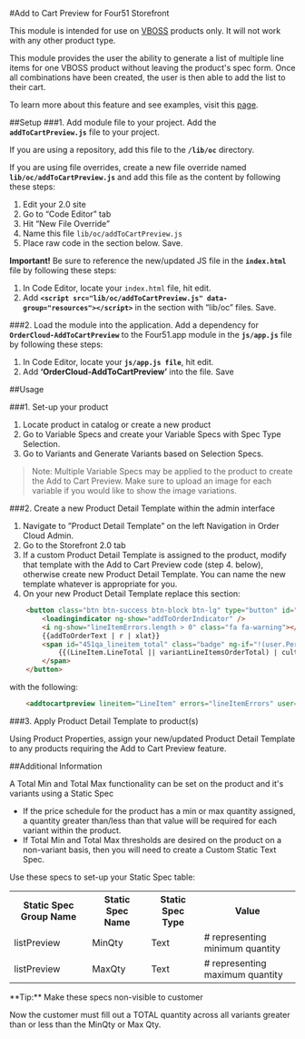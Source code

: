 #Add to Cart Preview for Four51 Storefront

This module is intended for use on [VBOSS](http://four51public.force.com/Articles/articles/Informational/Variants-Based-on-Selection-Specs/?q=VBOSS&l=en_US&fs=Search&pn=1) products only.  It will not work with any other product type.

This module provides the user the ability to generate a list of multiple line items for one VBOSS product without leaving the product's spec form. Once all combinations have been created, the user is then able to add the list to their cart.

To learn more about this feature and see examples, visit this [page](https://volition.four51ordercloud.com/store/product/AddToCartPreview).

##Setup
###1. Add module file to your project.
Add the **`addToCartPreview.js`** file to your project.

If you are using a repository, add this file to the **`/lib/oc`** directory.

If you are using file overrides, create a new file override named **`lib/oc/addToCartPreview.js`** and add this file as the content by following these steps:

 1. Edit your 2.0 site
 2. Go to “Code Editor” tab
 3. Hit “New File Override”
 4. Name this file `lib/oc/addToCartPreview.js`
 5. Place raw code in the section below. Save.

**Important!** Be sure to reference the new/updated JS file in the **`index.html`** file by following these steps:

 1. In Code Editor, locate your `index.html` file, hit edit. 
 2. Add **`<script src="lib/oc/addToCartPreview.js" data-group="resources"></script>`** in the section with “lib/oc” files.  Save.

###2. Load the module into the application.
Add a dependency for **`OrderCloud-AddToCartPreview`** to the Four51.app module in the **`js/app.js`** file by following these steps:

 1. In Code Editor, locate your **`js/app.js file`**, hit edit. 
 2. Add **‘OrderCloud-AddToCartPreview’** into the file.  Save

##Usage

###1. Set-up your product

 1. Locate product in catalog or create a new product
 2. Go to Variable Specs and create your Variable Specs with Spec Type Selection.
 3. Go to Variants and Generate Variants based on Selection Specs.

 >Note: Multiple Variable Specs may be applied to the product to create the Add to Cart Preview. Make sure to upload an image for each variable if you would like to show the image variations. 

###2. Create a new Product Detail Template within the admin interface

 1. Navigate to ”Product Detail Template” on the left Navigation in Order Cloud Admin.
 2. Go to the Storefront 2.0 tab
 3. If a custom Product Detail Template is assigned to the product, modify that template with the Add to Cart Preview code (step 4. below), otherwise create new Product Detail Template. You can name the new template whatever is appropriate for you.  
 4. On your new Product Detail Template replace this section: 

```html
    <button class="btn btn-success btn-block btn-lg" type="button" id="451_btn_orderadd" ng-click="addToOrder()">
        <loadingindicator ng-show="addToOrderIndicator" />
        <i ng-show="lineItemErrors.length > 0" class="fa fa-warning"></i>
        {{addToOrderText | r | xlat}}
        <span id="451qa_lineitem_total" class="badge" ng-if="!(user.Permissions.contains('HidePricing')) && (LineItem.LineTotal || variantLineItemsOrderTotal) > 0">
            {{(LineItem.LineTotal || variantLineItemsOrderTotal) | culturecurrency}}
        </span>
    </button>
```

with the following:

```html
    <addtocartpreview lineitem="LineItem" errors="lineItemErrors" user="user"></addtocartpreview>
```

###3. Apply Product Detail Template to product(s)

Using Product Properties, assign your new/updated Product Detail Template to any products requiring the Add to Cart Preview feature.


##Additional Information

A Total Min and Total Max functionality can be set on the product and it's variants using a Static Spec

 - If the price schedule for the product has a min or max quantity assigned, a quantity greater than/less than that value will be required for each variant within the product.
 - If Total Min and Total Max thresholds are desired on the product on a non-variant basis, then you will need to create a Custom Static Text Spec.

Use these specs to set-up your Static Spec table:
<table><tr><th>Static Spec Group Name</th><th>Static Spec Name</th><th>Static Spec Type</th><th>Value</th></tr><tr><td>listPreview</td><td>MinQty</td><td>Text</td><td># representing minimum quantity</td></tr><tr><td>listPreview</td><td>MaxQty</td><td>Text</td><td># representing maximum quantity</td></tr></table>
**Tip:** Make these specs non-visible to customer

Now the customer must fill out a TOTAL quantity across all variants greater than or less than the MinQty or Max Qty.
